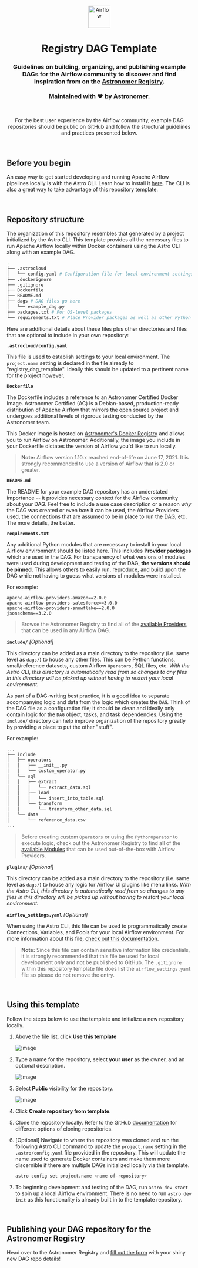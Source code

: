 <p align="center">
  <a href="https://www.airflow.apache.org">
    <img alt="Airflow" src="https://cwiki.apache.org/confluence/download/attachments/145723561/airflow_transparent.png?api=v2" width="60" />
  </a>
</p>
<h1 align="center">
  Registry DAG Template
</h1>
  <h3 align="center">
  Guidelines on building, organizing, and publishing example DAGs for the Airflow community to discover and find inspiration from on the <a href="https://registry.astronomer.io/">Astronomer Registry</a>.
  </br></br>
  Maintained with ❤️ by Astronomer.
</h3>

</br>

<p align="center">
  For the best user experience by the Airflow community, example DAG repositories should be public on GitHub and follow the structural guidelines and practices presented below.
</p>

</br>

## Before you begin
An easy way to get started developing and running Apache Airflow pipelines locally is with the Astro CLI. Learn how to install it [here](https://docs.astronomer.io/astro/install-cli).  The CLI is also a great way to take advantage of this repository template.

</br>

## Repository structure
The organization of this repository resembles that generated by a project initialized by the Astro CLI. This template provides all the necessary files to run Apache Airflow locally within Docker containers using the Astro CLI along with an example DAG.
```bash
.
├── .astrocloud
│   └── config.yaml # Configuration file for local environment settings
├── .dockerignore
├── .gitignore
├── Dockerfile
├── README.md
├── dags # DAG files go here
│   └── example_dag.py
├── packages.txt # For OS-level packages
└── requirements.txt # Place Provider packages as well as other Python modules used in your Airflow DAG here
```

Here are additional details about these files plus other directories and files that are optional to include in your own repository:

**`.astrocloud/config.yaml`**

   This file is used to establish settings to your local environment.  The `project.name` setting is declared in the file already to "registry_dag_template". Ideally this should be updated to a pertinent name for the project however.

**`Dockerfile`**

   The Dockerfile includes a reference to an Astronomer Certified Docker Image. Astronomer Certified (AC) is a Debian-based, production-ready distribution of Apache Airflow that mirrors the open source project and undergoes additional levels of rigorous testing conducted by the Astronomer team.

   This Docker image is hosted on [Astronomer's Docker Registry](https://quay.io/repository/astronomer/astro-runtime?tab=tags) and allows you to run Airflow on Astronomer. Additionally, the image you include in your Dockerfile dictates the version of Airflow you'd like to run locally.

   > **Note:** Airflow version 1.10.x reached end-of-life on June 17, 2021. It is strongly recommended to use a version of Airflow that is 2.0 or greater.

**`README.md`**

  The README for your example DAG repository has an understated importance -- it provides necessary context for the Airflow community about your DAG.  Feel free to include a use case description or a reason _why_ the DAG was created or even _how_ it can be used, the Airflow Providers used, the connections that are assumed to be in place to run the DAG, etc.  The more details, the better.

**`requirements.txt`**

  Any additional Python modules that are necessary to install in your local Airflow environment should be listed here.  This includes **Provider packages** which are used in the DAG.  For transparency of what versions of modules were used during development and testing of the DAG, **the versions should be pinned**.  This allows others to easily run, reproduce, and build upon the DAG while not having to guess what versions of modules were installed.

  For example:

    apache-airflow-providers-amazon==2.0.0
    apache-airflow-providers-salesforce==3.0.0
    apache-airflow-providers-snowflake==2.0.0
    jsonschema==3.2.0

  > Browse the Astronomer Registry to find all of the [available Providers](https://registry.astronomer.io/providers) that can be used in any Airflow DAG.

**`include/`** _[Optional]_

  This directory can be added as a main directory to the repository (i.e. same level as `dags/`) to house any other files.  This can be Python functions, small/reference datasets, custom Airflow `Operators`, SQL files, etc.  _With the Astro CLI, this directory is automatically read from so changes to any files in this directory will be picked up without having to restart your local environment._

  As part of a DAG-writing best practice, it is a good idea to separate accompanying logic and data from the logic which creates the `DAG`.  Think of the DAG file as a configuration file; it should be clean and ideally only contain logic for the `DAG` object, tasks, and task dependencies.  Using the `include/` directory can help improve organization of the repository greatly by providing a place to put the other "stuff".

  For example:

```bash
...
├── include
│   ├── operators
│   │   ├── __init__.py
│   │   └── custom_operator.py
│   └── sql
│   │   ├── extract
│   │   │   └── extract_data.sql
│   │   ├── load
│   │   │   └── insert_into_table.sql
│   │   └── transform
│   │       └── transform_other_data.sql
│   └── data
│       └── reference_data.csv
...
  ```

  > Before creating custom `Operators` or using the `PythonOperator` to execute logic, check out the Astronomer Registry to find all of the [available Modules](https://registry.astronomer.io/modules) that can be used out-of-the-box with Airflow Providers.

**`plugins/`** _[Optional]_

  This directory can be added as a main directory to the repository (i.e. same level as `dags/`) to house any logic for Airflow UI plugins like menu links.  _With the Astro CLI, this directory is automatically read from so changes to any files in this directory will be picked up without having to restart your local environment._

**`airflow_settings.yaml`** _[Optional]_

  When using the Astro CLI, this file can be used to programmatically create Connections, Variables, and Pools for your local Airflow environment.  For more information about this file, [check out this documentation](https://docs.astronomer.io/astro/develop-project/#configure-airflow_settingsyaml-local-development-only).

  > **Note:** Since this file can contain sensitive information like credentials, it is strongly recommended that this file be used for local development _only_ and not be published to GitHub.  The `.gitignore` within this repository template file does list the `airflow_settings.yaml` file so please do not remove the entry.

</br>

## Using this template
Follow the steps below to use the template and initialize a new repository locally.

1. Above the file list, click **Use this template**

    ![image](https://user-images.githubusercontent.com/48934154/122494828-a8a0b000-cfb7-11eb-8d51-5fb4aa47a32f.png)

2. Type a name for the repository, select **your user** as the owner, and an optional description.

    ![image](https://user-images.githubusercontent.com/48934154/125466191-28c50d72-927e-4da1-818b-01a4c43f1860.png)

3. Select **Public** visibility for the repository.

    ![image](https://user-images.githubusercontent.com/48934154/122496127-3f21a100-cfb9-11eb-8540-48f53c1b7d9c.png)

4. Click **Create repository from template**.

5. Clone the repository locally. Refer to the GitHub [documentation](https://docs.github.com/en/github/creating-cloning-and-archiving-repositories/cloning-a-repository-from-github/cloning-a-repository) for different options of cloning repositories.

6. [Optional] Navigate to where the repository was cloned and run the following Astro CLI command to update the `project.name` setting in the `.astro/config.yaml` file provided in the repository.  This will update the name used to generate Docker containers and make them more discernible if there are multiple DAGs initialized locally via this template.

    ```bash
    astro config set project.name <name-of-repository>
    ```
7. To beginning development and testing of the DAG, run `astro dev start` to spin up a local Airflow environment. There is no need to run `astro dev init` as this functionality is already built in to the template repository.

</br>

## Publishing your DAG repository for the Astronomer Registry

Head over to the Astronomer Registry and [fill out the form](https://registry.astronomer.io/publish) with your shiny new DAG repo details!
